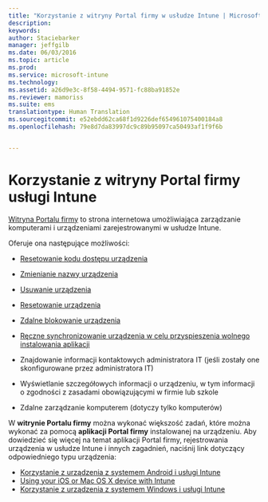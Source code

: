 ```yaml
---
title: "Korzystanie z witryny Portal firmy w usłudze Intune | Microsoft Intune"
description: 
keywords: 
author: Staciebarker
manager: jeffgilb
ms.date: 06/03/2016
ms.topic: article
ms.prod: 
ms.service: microsoft-intune
ms.technology: 
ms.assetid: a26d9e3c-8f58-4494-9571-fc88ba91852e
ms.reviewer: mamoriss
ms.suite: ems
translationtype: Human Translation
ms.sourcegitcommit: e52ebdd62ca68f1d9226def654961075400184a8
ms.openlocfilehash: 79e8d7da83997dc9c89b95097ca50493af1f9f6b


---
```


# Korzystanie z witryny Portal firmy usługi Intune
[Witryna Portalu firmy](http://portal.manage.microsoft.com) to strona internetowa umożliwiająca zarządzanie komputerami i urządzeniami zarejestrowanymi w usłudze Intune.

Oferuje ona następujące możliwości:

-   [Resetowanie kodu dostępu urządzenia](reset-your-passcode-cpwebsite.md)

-   [Zmienianie nazwy urządzenia](rename-your-device-cpwebsite.md)

-   [Usuwanie urządzenia](remove-your-device-cpwebsite.md)

-   [Resetowanie urządzenia](reset-your-device-cpwebsite.md)

-   [Zdalne blokowanie urządzenia](remote-lock-your-device-cpwebsite.md)

-   [Ręczne synchronizowanie urządzenia w celu przyspieszenia wolnego instalowania aplikacji](sync-your-device-manually-cpwebsite.md)

-   Znajdowanie informacji kontaktowych administratora IT (jeśli zostały one skonfigurowane przez administratora IT) 

-   Wyświetlanie szczegółowych informacji o urządzeniu, w tym informacji o zgodności z zasadami obowiązującymi w firmie lub szkole

-   Zdalne zarządzanie komputerem (dotyczy tylko komputerów)

W **witrynie Portalu firmy** można wykonać większość zadań, które można wykonać za pomocą **aplikacji Portal firmy** instalowanej na urządzeniu. Aby dowiedzieć się więcej na temat aplikacji Portal firmy, rejestrowania urządzenia w usłudze Intune i innych zagadnień, naciśnij link dotyczący odpowiedniego typu urządzenia:

- [Korzystanie z urządzenia z systemem Android i usługi Intune](using-your-android-device-with-intune.md)
- [Using your iOS or Mac OS X device with Intune](using-your-ios-or-mac-os-x-device-with-intune.md)
- [Korzystanie z urządzenia z systemem Windows i usługi Intune](using-your-windows-device-with-intune.md)



<!--HONumber=Jun16_HO4-->


